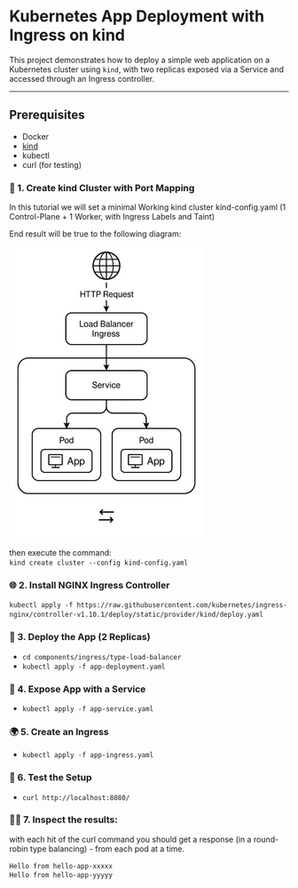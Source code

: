 # Kubernetes App Deployment with Ingress on kind

This project demonstrates how to deploy a simple web application on a Kubernetes cluster using `kind`, with two replicas exposed via a Service and accessed through an Ingress controller.

---

## Prerequisites

- Docker
- [kind](https://kind.sigs.k8s.io/docs/user/quick-start/)
- kubectl
- curl (for testing)


### 🔧 1. Create kind Cluster with Port Mapping

In this tutorial we will set a minimal Working kind cluster kind-config.yaml (1 Control-Plane + 1 Worker, with Ingress Labels and Taint)

End result will be true to the following diagram:

![diagram](ingress-lb-diagram.jpg)

then execute the command:<br> 
`kind create cluster --config kind-config.yaml`

### 🌐 2. Install NGINX Ingress Controller
`kubectl apply -f https://raw.githubusercontent.com/kubernetes/ingress-nginx/controller-v1.10.1/deploy/static/provider/kind/deploy.yaml`


### 🚀 3. Deploy the App (2 Replicas)
- `cd components/ingress/type-load-balancer`
- `kubectl apply -f app-deployment.yaml`

### 🔌 4. Expose App with a Service
 - `kubectl apply -f app-service.yaml`

 ### 🌍 5. Create an Ingress
 - `kubectl apply -f app-ingress.yaml`

### 🧪 6. Test the Setup
- `curl http://localhost:8080/`

### 🕵️‍♂️ 7. Inspect the results:
with each hit of the curl command you should get a response (in a round-robin type balancing) - from each pod at a time.

```
Hello from hello-app-xxxxx
Hello from hello-app-yyyyy
```
